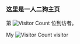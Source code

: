 ### 这里是一人二狗主页

第 ![Visitor Count](https://profile-counter.glitch.me/Christmas/count.svg) 位到访者。

My ![Visitor Count](https://profile-counter.glitch.me/Christmas/count.svg) visitor

<!--
**amancar/amancar** is a ✨ _special_ ✨ repository because its `README.md` (this file) appears on your GitHub profile.

Here are some ideas to get you started:

- 🔭 I’m currently working on ...
- 🌱 I’m currently learning ...
- 👯 I’m looking to collaborate on ...
- 🤔 I’m looking for help with ...
- 💬 Ask me about ...
- 📫 How to reach me: ...
- 😄 Pronouns: ...
- ⚡ Fun fact: ...
-->
